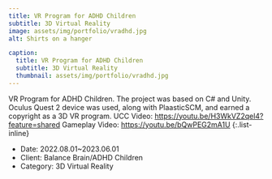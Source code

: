 ```yaml
---
title: VR Program for ADHD Children
subtitle: 3D Virtual Reality
image: assets/img/portfolio/vradhd.jpg
alt: Shirts on a hanger

caption:
  title: VR Program for ADHD Children
  subtitle: 3D Virtual Reality
  thumbnail: assets/img/portfolio/vradhd.jpg
---
```

VR Program for ADHD Children. The project was based on C# and Unity. Oculus Quest 2 device was used, along with PlaasticSCM, and earned a copyright as a 3D VR program.
UCC Video: https://youtu.be/H3WkVZ2qel4?feature=shared
Gameplay Video: https://youtu.be/bQwPEG2mA1U
{:.list-inline}
- Date: 2022.08.01~2023.06.01
- Client: Balance Brain/ADHD Children
- Category: 3D Virtual Reality

